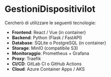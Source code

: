 # GestioniDispositiviIot

Cercherò di utilizzare le seguenti tecnologie:

- **Frontend**: React / Vue (in container)
- **Backend**: Python (Flask / FastAPI)
- **Database**: SQLite o PostgreSQL (in container)
- **Storage**: MinIO (compatibile S3)
- **Monitoraggio**: Prometheus + Grafana
- **Proxy**: Traefik
- **CI/CD**: GitLab CI o GitHub Actions
- **Cloud**: Azure Container Apps / AKS
